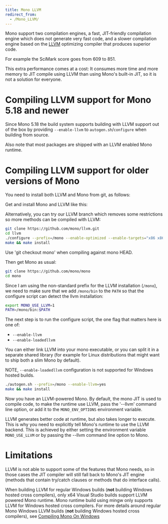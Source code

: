 ```yaml
---
title: Mono LLVM
redirect_from:
  - /Mono_LLVM/
---
```


Mono support two compilation engines, a fast, JIT-friendly compilation
engine which does not generate very fast code, and a slower
compilation engine based on the [LLVM](http://llvm.org/) optimizing compiler that produces
superior code.

For example the SciMark score goes from 609 to 851.

This extra performance comes at a cost: It consumes more time and more
memory to JIT compile using LLVM than using Mono's built-in JIT, so it
is not a solution for everyone.

Compiling LLVM support for Mono 5.18 and newer
==============================================

Since Mono 5.18 the build system supports building with LLVM support out of the
box by providing `--enable-llvm` to `autogen.sh`/`configure` when building from
source.

Also note that most packages are shipped with an LLVM enabled Mono runtime.

Compiling LLVM support for older versions of Mono
=================================================

You need to install both LLVM and Mono from git, as follows:

Get and install Mono and LLVM like this:

Alternatively, you can try our LLVM branch which removes some restrictions so more methods can be compiled with LLVM:

``` bash
git clone https://github.com/mono/llvm.git
cd llvm
./configure --prefix=/mono --enable-optimized --enable-targets="x86 x86_64"
make && make install
```

Use 'git checkout mono' when compiling against mono HEAD.

Then get Mono as usual:

``` bash
git clone https://github.com/mono/mono
cd mono
```

Since I am using the non-standard prefix for the LLVM installation
(`/mono`), we need to make sure that we add `/mono/bin` to the `PATH` so
that the configure script can detect the llvm installation:

``` bash
export MONO_USE_LLVM=1
PATH=/mono/bin:$PATH
```

The next step is to run the configure script, the one flag that matters here is one of:

- `--enable-llvm`
- `--enable-loadedllvm`

You can either link LLVM into your mono executable, or you can split
it in a separate shared library (for example for Linux distributions
that might want to ship both a slim Mono by default).

NOTE, `--enable-loadedllvm` configuration is not supported for Windows hosted builds.

``` bash
./autogen.sh --prefix=/mono --enable-llvm=yes
make && make install
```

Now you have an LLVM-powered Mono. By default, the mono JIT is used to
compile code, to make the runtime use LLVM, pass the '--llvm' command
line option, or add it to the `MONO_ENV_OPTIONS` environment variable.

LLVM generates better code at runtime, but also takes longer to
execute. This is why you need to explicitly tell Mono's runtime to use
the LLVM backend. This is achieved by either setting the environment
variable `MONO_USE_LLVM` or by passing the --llvm command line option to
Mono.

Limitations
===========

LLVM is not able to support some of the features that Mono needs, so
in those cases the JIT compiler will still fall back to Mono's JIT
engine (methods that contain try/catch clauses or methods that do
interface calls).

When building LLVM for regular Windows builds (**not** building Windows
hosted cross compilers), only x64 Visual Studio builds support LLVM
powered Mono runtime. Mono runtime build using mingw only supports
LLVM for Windows hosted cross compilers. For more details around
regular Mono Windows LLVM builds (**not** building Windows hosted cross
compilers), see [Compiling Mono On Windows](/docs/compiling-mono/windows/)
